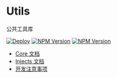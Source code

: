 # Utils

公共工具库

[![Deploy](https://github.com/aceHubert//ace-util/actions/workflows/deploy.yml/badge.svg?branch=master)](https://github.com/aceHubert//ace-util/actions/workflows/deploy.yml)
[![NPM Version](https://img.shields.io/npm/v/%40ace-util%2Fcore?label=%40ace-util%2Fcore)](https://www.npmjs.com/package/@ace-util/core)
[![NPM Version](https://img.shields.io/npm/v/%40ace-util%2Finjects?label=%40ace-util%2Finjects)
](https://www.npmjs.com/package/@ace-util/injects)


- [Core 文档](./packages/core/README.md)
- [Injects 文档](./packages/injects/README.md)
- [开发注意事项](./DEVELOP.md)

<br>
<br>
